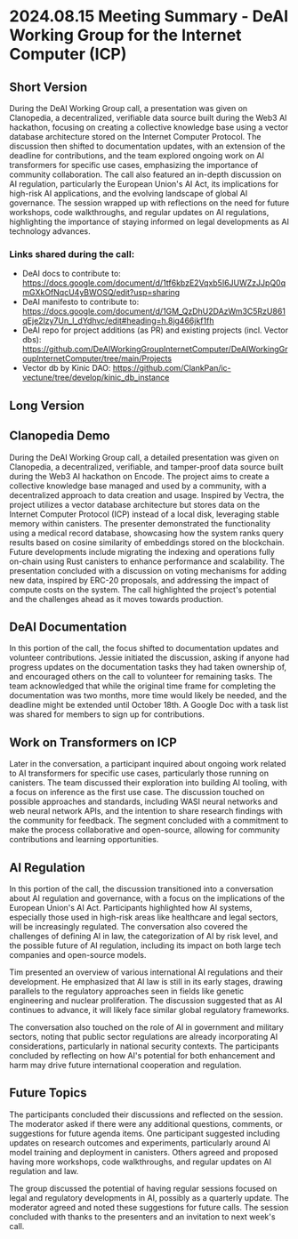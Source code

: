 # 2024.08.15 Meeting Summary - DeAI Working Group for the Internet Computer (ICP)

## Short Version
During the DeAI Working Group call, a presentation was given on Clanopedia, a decentralized, verifiable data source built during the Web3 AI hackathon, focusing on creating a collective knowledge base using a vector database architecture stored on the Internet Computer Protocol. The discussion then shifted to documentation updates, with an extension of the deadline for contributions, and the team explored ongoing work on AI transformers for specific use cases, emphasizing the importance of community collaboration. The call also featured an in-depth discussion on AI regulation, particularly the European Union's AI Act, its implications for high-risk AI applications, and the evolving landscape of global AI governance. The session wrapped up with reflections on the need for future workshops, code walkthroughs, and regular updates on AI regulations, highlighting the importance of staying informed on legal developments as AI technology advances.

### Links shared during the call:
* DeAI docs to contribute to: https://docs.google.com/document/d/1tf6kbzE2Vqxb5I6JUWZzJJpQ0qmGXkOfNqcU4yBWOSQ/edit?usp=sharing 
* DeAI manifesto to contribute to: https://docs.google.com/document/d/1GM_QzDhU2DAzWm3C5RzU861qEje2lzy7Un_l_dYdhvc/edit#heading=h.8jg466jkf1fh 
* DeAI repo for project additions (as PR) and existing projects (incl. Vector dbs): https://github.com/DeAIWorkingGroupInternetComputer/DeAIWorkingGroupInternetComputer/tree/main/Projects
* Vector db by Kinic DAO: https://github.com/ClankPan/ic-vectune/tree/develop/kinic_db_instance

## Long Version
## Clanopedia Demo

During the DeAI Working Group call, a detailed presentation was given on Clanopedia, a decentralized, verifiable, and tamper-proof data source built during the Web3 AI hackathon on Encode. The project aims to create a collective knowledge base managed and used by a community, with a decentralized approach to data creation and usage. Inspired by Vectra, the project utilizes a vector database architecture but stores data on the Internet Computer Protocol (ICP) instead of a local disk, leveraging stable memory within canisters. The presenter demonstrated the functionality using a medical record database, showcasing how the system ranks query results based on cosine similarity of embeddings stored on the blockchain. Future developments include migrating the indexing and operations fully on-chain using Rust canisters to enhance performance and scalability. The presentation concluded with a discussion on voting mechanisms for adding new data, inspired by ERC-20 proposals, and addressing the impact of compute costs on the system. The call highlighted the project's potential and the challenges ahead as it moves towards production.

## DeAI Documentation

In this portion of the call, the focus shifted to documentation updates and volunteer contributions. Jessie initiated the discussion, asking if anyone had progress updates on the documentation tasks they had taken ownership of, and encouraged others on the call to volunteer for remaining tasks. The team acknowledged that while the original time frame for completing the documentation was two months, more time would likely be needed, and the deadline might be extended until October 18th. A Google Doc with a task list was shared for members to sign up for contributions.

## Work on Transformers on ICP

Later in the conversation, a participant inquired about ongoing work related to AI transformers for specific use cases, particularly those running on canisters. The team discussed their exploration into building AI tooling, with a focus on inference as the first use case. The discussion touched on possible approaches and standards, including WASI neural networks and web neural network APIs, and the intention to share research findings with the community for feedback. The segment concluded with a commitment to make the process collaborative and open-source, allowing for community contributions and learning opportunities.

## AI Regulation

In this portion of the call, the discussion transitioned into a conversation about AI regulation and governance, with a focus on the implications of the European Union's AI Act. Participants highlighted how AI systems, especially those used in high-risk areas like healthcare and legal sectors, will be increasingly regulated. The conversation also covered the challenges of defining AI in law, the categorization of AI by risk level, and the possible future of AI regulation, including its impact on both large tech companies and open-source models.

Tim presented an overview of various international AI regulations and their development. He emphasized that AI law is still in its early stages, drawing parallels to the regulatory approaches seen in fields like genetic engineering and nuclear proliferation. The discussion suggested that as AI continues to advance, it will likely face similar global regulatory frameworks.

The conversation also touched on the role of AI in government and military sectors, noting that public sector regulations are already incorporating AI considerations, particularly in national security contexts. The participants concluded by reflecting on how AI's potential for both enhancement and harm may drive future international cooperation and regulation.

## Future Topics

The participants concluded their discussions and reflected on the session. The moderator asked if there were any additional questions, comments, or suggestions for future agenda items. One participant suggested including updates on research outcomes and experiments, particularly around AI model training and deployment in canisters. Others agreed and proposed having more workshops, code walkthroughs, and regular updates on AI regulation and law.

The group discussed the potential of having regular sessions focused on legal and regulatory developments in AI, possibly as a quarterly update. The moderator agreed and noted these suggestions for future calls. The session concluded with thanks to the presenters and an invitation to next week's call.

